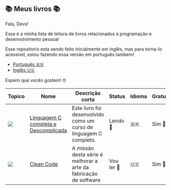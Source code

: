## 📚 Meus livros 📚

Fala, Devs!

Essa é a minha lista de leitura de livros relacionados a programação e desenvolvimento pessoal 

Esse repositorio esta sendo feito inicialmente em inglês, mas para torna-lo acessivel, estou fazendo essa versão em português tambem! 


* [Português 🇧🇷](https://github.com/MilenaCarecho/myBooks/tree/Pt-br)
* [Inglês 🇺🇸](https://github.com/MilenaCarecho/myBooks)


Espero que vocês gostem! 🤓

|Topico                                                                | Nome                                                                                                                             | Descrição curta                                                      | Status     | Idioma   | Gratuito |
|----------------------------------------------------------------------| ---------------------------------------------------------------------------------------------------------------------------------| ---------------------------------------------------------- | ---------- |----------| ---------|
|<img src="https://img.icons8.com/color/48/000000/c-programming.png"/> | [Linguagem C completa e Descomplicada](https://github.com/MilenaCarecho/myBooks/tree/master/LinguagemCCompletaDescomplocada_Andre)       | Este livro foi desenvolvido como um curso de linguagem C completo.                                          | Lendo   📖 |    🇧🇷    | Sim 💸 |
|<img src="https://img.icons8.com/nolan/64/development-skill.png"/>    | [Clean Code](https://github.com/MilenaCarecho/myBooks/tree/master/Clean%20Code)                                |A missão desta série é melhorar a arte da fabricação de software                                             | Vou ler 📅 |    🇺🇸    | Sim 💸 |